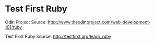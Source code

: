 # Test First Ruby

Odin Project Source: http://www.theodinproject.com/web-development-101/ruby

Test First Ruby Source: http://testfirst.org/learn_ruby